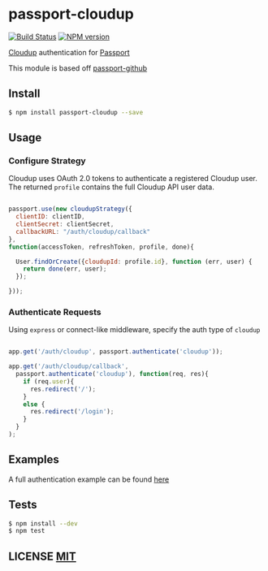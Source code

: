 # passport-cloudup
[![Build Status](https://travis-ci.org/stevelacy/passport-cloudup.png?branch=master)](https://travis-ci.org/stevelacy/passport-cloudup)
[![NPM version](https://badge.fury.io/js/passport-cloudup.png)](http://badge.fury.io/js/passport-cloudup)

[Cloudup](https://cloudup.com) authentication for [Passport](http://passportjs.org)


This module is based off [passport-github](https://github.com/jaredhanson/passport-github/)

## Install

```bash
$ npm install passport-cloudup --save
```

## Usage

### Configure Strategy

Cloudup uses OAuth 2.0 tokens to authenticate a registered Cloudup user.
The returned `profile` contains the full Cloudup API user data.

```js

passport.use(new cloudupStrategy({
  clientID: clientID,
  clientSecret: clientSecret,
  callbackURL: "/auth/cloudup/callback"
},
function(accessToken, refreshToken, profile, done){

  User.findOrCreate({cloudupId: profile.id}, function (err, user) {
    return done(err, user);
  });

}));

```

### Authenticate Requests

Using `express` or connect-like middleware, specify the auth type of `cloudup`

```js

app.get('/auth/cloudup', passport.authenticate('cloudup'));

app.get('/auth/cloudup/callback',
  passport.authenticate('cloudup'), function(req, res){
    if (req.user){
      res.redirect('/');
    }
    else {
      res.redirect('/login');
    }
  }
);

```

## Examples

A full authentication example can be found [here](https://github.com/stevelacy/passport-cloudup/tree/master/examples)

## Tests

```bash
$ npm install --dev
$ npm test
```

## LICENSE [MIT](LICENSE)
